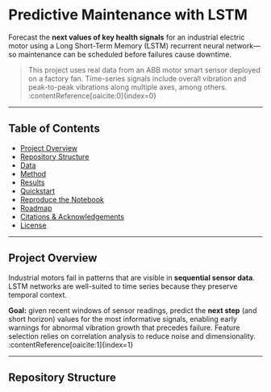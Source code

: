 # Predictive Maintenance with LSTM

Forecast the **next values of key health signals** for an industrial electric motor using a Long Short-Term Memory (LSTM) recurrent neural network—so maintenance can be scheduled before failures cause downtime.

> This project uses real data from an ABB motor smart sensor deployed on a factory fan. Time-series signals include overall vibration and peak-to-peak vibrations along multiple axes, among others. :contentReference[oaicite:0]{index=0}

---

## Table of Contents
- [Project Overview](#project-overview)
- [Repository Structure](#repository-structure)
- [Data](#data)
- [Method](#method)
- [Results](#results)
- [Quickstart](#quickstart)
- [Reproduce the Notebook](#reproduce-the-notebook)
- [Roadmap](#roadmap)
- [Citations & Acknowledgements](#citations--acknowledgements)
- [License](#license)

---

## Project Overview

Industrial motors fail in patterns that are visible in **sequential sensor data**. LSTM networks are well-suited to time series because they preserve temporal context.

**Goal:** given recent windows of sensor readings, predict the **next step** (and short horizon) values for the most informative signals, enabling early warnings for abnormal vibration growth that precedes failure. Feature selection relies on correlation analysis to reduce noise and dimensionality. :contentReference[oaicite:1]{index=1}

---

## Repository Structure

